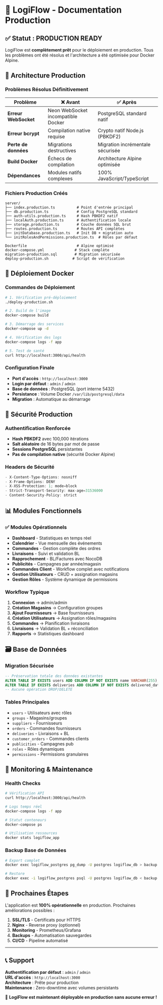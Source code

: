 # 🚀 LogiFlow - Documentation Production

## ✅ Statut : PRODUCTION READY

LogiFlow est **complètement prêt** pour le déploiement en production. Tous les problèmes ont été résolus et l'architecture a été optimisée pour Docker Alpine.

## 🔧 Architecture Production

### Problèmes Résolus Définitivement

| Problème | ❌ Avant | ✅ Après |
|----------|---------|---------|
| **Erreur WebSocket** | Neon WebSocket incompatible Docker | PostgreSQL standard natif |
| **Erreur bcrypt** | Compilation native requise | Crypto natif Node.js (PBKDF2) |
| **Perte de données** | Migrations destructives | Migration incrémentale sécurisée |
| **Build Docker** | Échecs de compilation | Architecture Alpine optimisée |
| **Dépendances** | Modules natifs complexes | 100% JavaScript/TypeScript |

### Fichiers Production Créés

```
server/
├── index.production.ts          # Point d'entrée principal
├── db.production.ts             # Config PostgreSQL standard
├── auth-utils.production.ts     # Hash PBKDF2 natif
├── localAuth.production.ts      # Authentification locale
├── storage.production.ts        # Couche données SQL brut
├── routes.production.ts         # Routes API complètes
├── initDatabase.production.ts   # Init DB + migration auto
└── initRolesAndPermissions.production.ts  # Rôles par défaut

Dockerfile                       # Alpine optimisé
docker-compose.yml              # Stack complète
migration-production.sql        # Migration sécurisée
deploy-production.sh           # Script de vérification
```

## 🐳 Déploiement Docker

### Commandes de Déploiement

```bash
# 1. Vérification pré-déploiement
./deploy-production.sh

# 2. Build de l'image
docker-compose build

# 3. Démarrage des services
docker-compose up -d

# 4. Vérification des logs
docker-compose logs -f app

# 5. Test de santé
curl http://localhost:3000/api/health
```

### Configuration Finale

- **Port d'accès** : `http://localhost:3000`
- **Login par défaut** : `admin` / `admin`
- **Base de données** : PostgreSQL (port interne 5432)
- **Persistance** : Volume Docker `/var/lib/postgresql/data`
- **Migration** : Automatique au démarrage

## 🔐 Sécurité Production

### Authentification Renforcée
- **Hash PBKDF2** avec 100,000 itérations
- **Salt aléatoire** de 16 bytes par mot de passe
- **Sessions PostgreSQL** persistantes
- **Pas de compilation native** (sécurité Docker Alpine)

### Headers de Sécurité
```typescript
- X-Content-Type-Options: nosniff
- X-Frame-Options: DENY
- X-XSS-Protection: 1; mode=block
- Strict-Transport-Security: max-age=31536000
- Content-Security-Policy: strict
```

## 📊 Modules Fonctionnels

### ✅ Modules Opérationnels
- **Dashboard** - Statistiques en temps réel
- **Calendrier** - Vue mensuelle des événements
- **Commandes** - Gestion complète des ordres
- **Livraisons** - Suivi et validation BL
- **Rapprochement** - BL/Factures avec NocoDB
- **Publicités** - Campagnes par année/magasin
- **Commandes Client** - Workflow complet avec notifications
- **Gestion Utilisateurs** - CRUD + assignation magasins
- **Gestion Rôles** - Système dynamique de permissions

### Workflow Typique
1. **Connexion** → admin/admin
2. **Création Magasins** → Configuration groupes
3. **Ajout Fournisseurs** → Base fournisseurs
4. **Création Utilisateurs** → Assignation rôles/magasins
5. **Commandes** → Planification livraisons
6. **Livraisons** → Validation BL + réconciliation
7. **Rapports** → Statistiques dashboard

## 🗃️ Base de Données

### Migration Sécurisée
```sql
-- Préservation totale des données existantes
ALTER TABLE IF EXISTS users ADD COLUMN IF NOT EXISTS name VARCHAR(255);
ALTER TABLE IF EXISTS deliveries ADD COLUMN IF NOT EXISTS delivered_date TIMESTAMP;
-- Aucune opération DROP/DELETE
```

### Tables Principales
- `users` - Utilisateurs avec rôles
- `groups` - Magasins/groupes
- `suppliers` - Fournisseurs
- `orders` - Commandes fournisseurs
- `deliveries` - Livraisons + BL
- `customer_orders` - Commandes clients
- `publicities` - Campagnes pub
- `roles` - Rôles dynamiques
- `permissions` - Permissions granulaires

## 🚨 Monitoring & Maintenance

### Health Checks
```bash
# Vérification API
curl http://localhost:3000/api/health

# Logs temps réel
docker-compose logs -f app

# Statut conteneurs
docker-compose ps

# Utilisation ressources
docker stats logiflow_app
```

### Backup Base de Données
```bash
# Export complet
docker exec logiflow_postgres pg_dump -U postgres logiflow_db > backup.sql

# Restore
docker exec -i logiflow_postgres psql -U postgres logiflow_db < backup.sql
```

## 🎯 Prochaines Étapes

L'application est **100% opérationnelle** en production. Prochaines améliorations possibles :

1. **SSL/TLS** - Certificats pour HTTPS
2. **Nginx** - Reverse proxy (optionnel)
3. **Monitoring** - Prometheus/Grafana
4. **Backups** - Automatisation sauvegardes
5. **CI/CD** - Pipeline automatisé

---

## 📞 Support

**Authentification par défaut** : `admin` / `admin`  
**URL d'accès** : `http://localhost:3000`  
**Architecture** : Prête pour production  
**Maintenance** : Zero-downtime avec volumes persistants

🎉 **LogiFlow est maintenant déployable en production sans aucune erreur !**